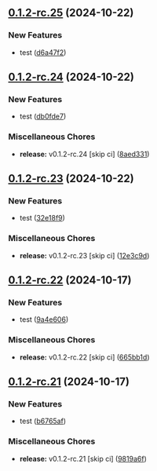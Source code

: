 ## [0.1.2-rc.25](https://github.com/KingTimer12/MYK-Desktop/compare/v0.1.2-rc.24...v0.1.2-rc.25) (2024-10-22)


### New Features

* test ([d6a47f2](https://github.com/KingTimer12/MYK-Desktop/commit/d6a47f2cf53bb004d5c00f68c14da0accb7dfff5))

## [0.1.2-rc.24](https://github.com/KingTimer12/MYK-Desktop/compare/v0.1.2-rc.23...v0.1.2-rc.24) (2024-10-22)


### New Features

* test ([db0fde7](https://github.com/KingTimer12/MYK-Desktop/commit/db0fde7210d43a322179fe78411ea553c5872f51))


### Miscellaneous Chores

* **release:** v0.1.2-rc.24 [skip ci] ([8aed331](https://github.com/KingTimer12/MYK-Desktop/commit/8aed33122985b7d2f067a4d6c5b3b42c848ca59a))

## [0.1.2-rc.23](https://github.com/KingTimer12/MYK-Desktop/compare/v0.1.2-rc.22...v0.1.2-rc.23) (2024-10-22)


### New Features

* test ([32e18f9](https://github.com/KingTimer12/MYK-Desktop/commit/32e18f9b18f31c5047723aeec22daa5432e29c8f))


### Miscellaneous Chores

* **release:** v0.1.2-rc.23 [skip ci] ([12e3c9d](https://github.com/KingTimer12/MYK-Desktop/commit/12e3c9d4ac7bb14e0557edb1c7bef9c988d1e221))

## [0.1.2-rc.22](https://github.com/KingTimer12/MYK-Desktop/compare/v0.1.2-rc.21...v0.1.2-rc.22) (2024-10-17)


### New Features

* test ([9a4e606](https://github.com/KingTimer12/MYK-Desktop/commit/9a4e6068abb1e3fca2374a8155a60384ff64fb1c))


### Miscellaneous Chores

* **release:** v0.1.2-rc.22 [skip ci] ([665bb1d](https://github.com/KingTimer12/MYK-Desktop/commit/665bb1d2435f946b706c92d1d1cc448075ae66af))

## [0.1.2-rc.21](https://github.com/KingTimer12/MYK-Desktop/compare/v0.1.2-rc.20...v0.1.2-rc.21) (2024-10-17)


### New Features

* test ([b6765af](https://github.com/KingTimer12/MYK-Desktop/commit/b6765af0370ee2df3f4ea442570f1141249f98cc))


### Miscellaneous Chores

* **release:** v0.1.2-rc.21 [skip ci] ([9819a6f](https://github.com/KingTimer12/MYK-Desktop/commit/9819a6f3ca89420916850cba9089f82e3ed50c0f))

